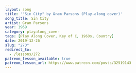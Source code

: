 ```yaml
---
layout: song
title: '"Sin City" by Gram Parsons (Play-along cover)'
song_title: Sin City
artist: Gram Parsons
year: 1969
category: playalong_cover
tags: [Play Along Cover, Key of C, 1960s, Country]
date: 2019-12-26
slug: "273"
redirect_to:
  - /lessons/272
patreon_lesson_available: true
patreon_lesson_url: https://www.patreon.com/posts/32519143
---
```

